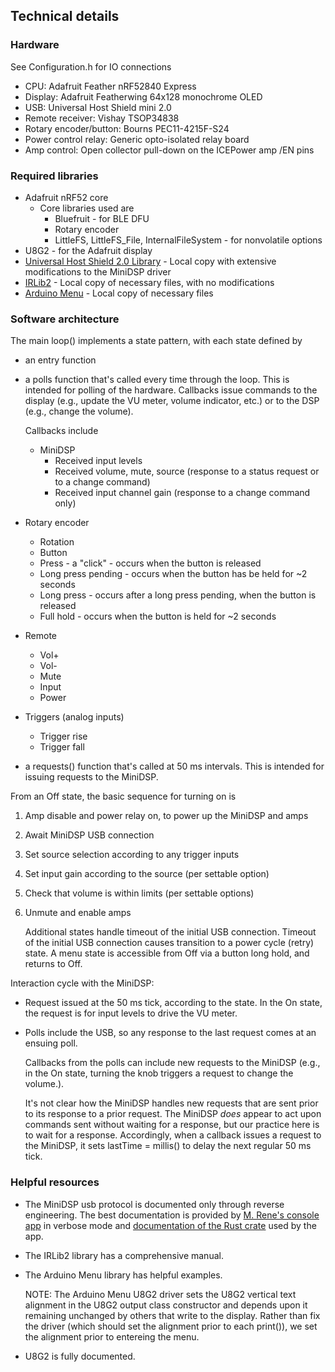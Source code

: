 ## Technical details

### Hardware
See Configuration.h for IO connections
- CPU: Adafruit Feather nRF52840 Express
- Display: Adafruit Featherwing 64x128 monochrome OLED
- USB: Universal Host Shield mini 2.0
- Remote receiver: Vishay TSOP34838
- Rotary encoder/button: Bourns PEC11-4215F-S24
- Power control relay: Generic opto-isolated relay board 
- Amp control: Open collector pull-down on the ICEPower amp /EN pins
### Required libraries
- Adafruit nRF52 core
  - Core libraries used are
    - Bluefruit - for BLE DFU
    - Rotary encoder
    - LittleFS, LittleFS_File, InternalFileSystem - for nonvolatile options
- U8G2 - for the Adafruit display
- [Universal Host Shield 2.0 Library](https://github.com/felis/USB_Host_Shield_2.0) - Local copy with extensive modifications to the MiniDSP driver
- [IRLib2](https://github.com/cyborg5/IRLib2) - Local copy of necessary files, with no modifications
- [Arduino Menu](https://github.com/neu-rah/ArduinoMenu) - Local copy of necessary files
### Software architecture
The main loop() implements a state pattern, with each state defined by
- an entry function
- a polls function that's called every time through the loop. This is intended for polling of the hardware. Callbacks issue commands to the display (e.g., update the VU meter, volume indicator, etc.) or to the DSP (e.g., change the volume). 
  
  Callbacks include
  - MiniDSP
    - Received input levels
    - Received volume, mute, source (response to a status request or to a change command)
    - Received input channel gain (response to a change command only)
- Rotary encoder
    - Rotation
    - Button
    - Press - a "click" - occurs when the button is released
    - Long press pending - occurs when the button has be held for ~2 seconds
    - Long press - occurs after a long press pending, when the button is released
    - Full hold - occurs when the button is held for ~2 seconds
- Remote
    - Vol+
    - Vol-
    - Mute
    - Input
    - Power
- Triggers (analog inputs)
    - Trigger rise
    - Trigger fall

- a requests() function that's called at 50 ms intervals. This is intended for issuing requests to the MiniDSP.

From an Off state, the basic sequence for turning on is 
1. Amp disable and power relay on, to power up the MiniDSP and amps
1. Await MiniDSP USB connection
1. Set source selection according to any trigger inputs
1. Set input gain according to the source (per settable option)
1. Check that volume is within limits (per settable options)
1. Unmute and enable amps

    Additional states handle timeout of the initial USB connection. Timeout of the initial USB connection causes transition to a power cycle (retry) state. A menu state is accessible from Off via a button long hold, and returns to Off.

Interaction cycle with the MiniDSP:
- Request issued at the 50 ms tick, according to the state. In the On state, the request is for input levels to drive the VU meter.
- Polls include the USB, so any response to the last request comes at an ensuing poll. 

  Callbacks from the polls can include new requests to the MiniDSP (e.g., in the On state, turning the knob triggers a request to change the volume.).

  It's not clear how the MiniDSP handles new requests that are sent prior to its response to a prior request. The MiniDSP *does* appear to act upon commands sent without waiting for a response, but our practice here is to wait for a response. Accordingly, when a callback issues a request to the MiniDSP, it sets lastTime = millis() to delay the next regular 50 ms tick.  


### Helpful resources
- The MiniDSP usb protocol is documented only through reverse engineering. The best documentation is provided by [M. Rene's console app](https://github.com/mrene/minidsp-rs) in verbose mode and [documentation of the Rust crate](https://docs.rs/minidsp-protocol/0.1.4/src/minidsp_protocol/commands.rs.html) used by the app.
- The IRLib2 library has a comprehensive manual.
- The Arduino Menu library has helpful examples. 

    NOTE: The Arduino Menu U8G2 driver sets the U8G2 vertical text alignment in the U8G2 output class constructor and depends upon it remaining unchanged by others that write to the display. Rather than fix the driver (which should set the alignment prior to each print()), we set the alignment prior to entereing the menu.
- U8G2 is fully documented.